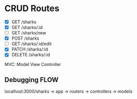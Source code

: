 # CRUD Routes
- [x] GET /sharks
- [x] GET /sharks/:id
- [ ] GET /sharks/new
- [x] POST /sharks
- [ ] GET /sharks/:id/edit
- [x] PATCH /sharks/:id
- [x] DELETE /sharks/:id

MVC: Model View Controller

## Debugging FLOW
localhost:3000/sharks -> app -> routers -> controllers -> models